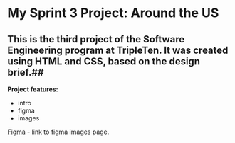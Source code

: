 # My Sprint 3 Project: Around the US #

## This is the third project of the Software Engineering program at TripleTen. It was created using HTML and CSS, based on the design brief.##

__Project features:__
* intro
* figma
* images

[Figma](https://www.figma.com/design/Es8zZP3ARGH9JGcw60i3OD/Sprint-3_-Around-the-US?node-id=0-1&t=7ooDG4vFvWGv6bHj-0) - link to figma images page.
